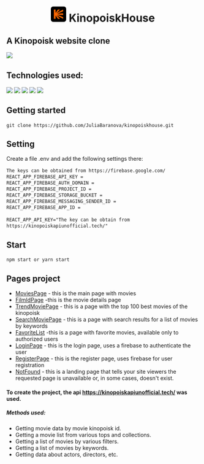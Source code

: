 # <p align="center">![id](/public/logo1.jpg) KinopoiskHouse

## A Kinopoisk website clone

[<img src='https://i.ibb.co/wyyhJcc/imgonline-com-ua-Resize-42-B6-HI9p-W54-HTc.jpg'/>]()

## Technologies used:

[<img src='https://img.shields.io/badge/typescript-%23007ACC.svg?style=for-the-badge&logo=typescript&logoColor=white'/>](https://www.typescriptlang.org/) [<img src='https://img.shields.io/badge/React JS-20232A?style=for-the-badge&logo=react&logoColor=61DAFB'  />](https://reactjs.org/) [<img src='https://img.shields.io/badge/Redux Toolkit-593D88?style=for-the-badge&logo=redux&logoColor=white'  />](https://redux-toolkit.js.org/) [<img src='https://img.shields.io/badge/TailwindCSS-38B2AC?style=for-the-badge&logo=tailwindcss&logoColor=61DAFB'  />](https://tailwindcss.com/docs/installation) [<img src='https://img.shields.io/badge/swagger-%2385EA2D.svg?&style=for-the-badge&logo=swagger&logoColor=black'/>](https://kinopoiskapiunofficial.tech/documentation/api/#/)

## Getting started

```
git clone https://github.com/JuliaBaranova/kinopoiskhouse.git
```

## Setting

Create a file .env and add the following settings there:

```
The keys can be obtained from https://firebase.google.com/
REACT_APP_FIREBASE_API_KEY =
REACT_APP_FIREBASE_AUTH_DOMAIN =
REACT_APP_FIREBASE_PROJECT_ID =
REACT_APP_FIREBASE_STORAGE_BUCKET =
REACT_APP_FIREBASE_MESSAGING_SENDER_ID =
REACT_APP_FIREBASE_APP_ID =

REACT_APP_API_KEY="The key can be obtain from  https://kinopoiskapiunofficial.tech/"
```

## Start

```
npm start or yarn start
```

## Pages project

- [MoviesPage](/src/pages/MoviesPage/MoviesPage.tsx) - this is the main page with movies
- [FilmIdPage](/src/pages/FilmIdPage/FilmIdPage.tsx) -this is the movie details page
- [TrendMoviePage](/src/pages/TrendMoviePage/TrendMovie.tsx) - this is a page with the top 100 best movies of the kinopoisk
- [SearchMoviePage](/src/pages/SearchMoviePage/SearchMovie.tsx) - this is a page with search results for a list of movies by keywords
- [FavoriteList](/src/pages/FavoriteList/FavoriteList.tsx) -this is a page with favorite movies, available only to authorized users
- [LoginPage](/src/pages/LoginPage/LoginPage.tsx) - this is the login page, uses a firebase to authenticate the user
- [RegisterPage](/src/pages/RegisterPage/RegisterPage.tsx) - this is the register page, uses firebase for user registration
- [NotFound](/src/pages/NotFound/NotFound.tsx) - this is a landing page that tells your site viewers the requested page is unavailable or, in some cases, doesn't exist.

#### To create the project, the api https://kinopoiskapiunofficial.tech/ was used.

##### Methods used:

- Getting movie data by movie kinopoisk id.
- Getting a movie list from various tops and collections.
- Getting a list of movies by various filters.
- Getting a list of movies by keywords.
- Getting data about actors, directors, etc.
